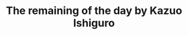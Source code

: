 ---
title: The remaining of the day by Kazuo Ishiguro
categories: [Fiction Literature,Historical Novel]
tags: [England,Novel,Ishiguro,⭐⭐⭐⭐⭐⭐⭐⭐⭐☆ 9/10,Soroush Rohbakhsh’S Suggestion]
---